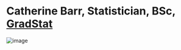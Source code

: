 # Catherine Barr, Statistician, BSc, [GradStat](https://rss.org.uk/membership/professional-development/gradstat)

![image](www.linkedin.com/in/statisticskit)

<!---
Statisticskit/Statisticskit is a ✨ special ✨ repository because its `README.md` (this file) appears on your GitHub profile.
You can click the Preview link to take a look at your changes.
--->
